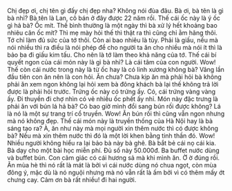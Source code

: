 Chị đẹp ơi, chị tên gì đấy chị đẹp nha? Không nói đùa đâu. Bà ơi, bà tên là gì bà nhỉ? Bà tên là Lan, cô bán ở đây được 22 năm rồi. Thế cái ốc này là ý ốc gì hả bà? Ốc mít. Thế bình thường là một ngày thì bà xử lý hết khoảng bao nhiêu cân ốc mít? Thì mẹ mày hỏi thế thì thật ra thì cũng chỉ ằm hãng thôi. Tớ chỉ làm đủ sức của tớ thôi. Còn ai bao nhiêu là tùy. Phải là giấu, nếu mà nói nhiều thì ra điều là nói phép để cho người ta ăn cho nhiều mà nói ít thì là bảo ba đi giấu kim tấu. Cho nên là tớ làm theo khả năng của tớ. Thế cái bí quyết ngon của cái món này là gì bà nhỉ? Là cái tâm của con người. Wow! Thế còn cái nước trong này là từ ốc hay là có linh xương không bà? Vâng lần đầu tiên con ăn nên là con hỏi. Ăn chưa? Chưa kịp ăn mà phải hỏi bà không phải ăn xem ngon không lại hỏi xem bà đông khách bà lại thế không trả lời được là phải hỏi trước. Trứng ốc này có trứng ấy. Có, cái trứng vàng vàng ấy. Đi thuyền đi chợ nhìn có vẻ nhiều ốc phết ấy nhỉ. Món này đặc trưng là phải ăn với bún lá hả bà? Có bao giờ mình đổi sang bún rối được không? Lá là nó là một sự trang trí cổ truyền. Wow! Ăn bún rối thì cũng vẫn ngon nhưng mà nó không đẹp. Thế cái món này là truyền thống của Hà Nội hay là bà sáng tạo ra? À, ăn như này mà mọi người xin thêm nước thì có được không bà? Nếu mà xin thêm nước thì đó là một lời khen bằng tinh thần đó. Wow! Nhiều người không hiểu ra lại bảo bà này bà ghê. Bà bắt bẻ cái nọ cái kia. Bà dạy cho một bài học miễn phí. Đủ số này 50.000đ. Ba buffet nước dùng và buffet bún. Con cảm giác có cái hương sả mà khi mình ăn. Ờ ờ đúng rồi. Ăn mùa hè thì nó rất là mát là bởi vì cái nước dùng nó chua ngọt, còn mùa đông ý, mặc dù là nó nguội nhưng mà nó vẫn rất là ấm bởi vì có thêm mấy ớt chưng cay. Cảm ơn bà rất nhiều! đi hai người.